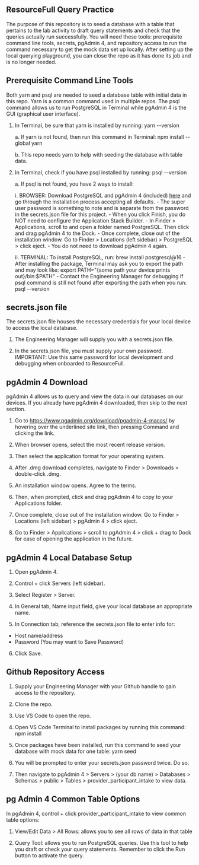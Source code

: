 ## ResourceFull Query Practice

The purpose of this repository is to seed a database with a table that pertains to the lab activity to draft query statements and check that the queries actually run successfully. You will need these tools: prerequisite command line tools, secrets, pgAdmin 4, and repository access to run the command necessary to get the mock data set up locally. After setting up the local querying playground, you can close the repo as it has done its job and is no longer needed.

## Prerequisite Command Line Tools
Both yarn and psql are needed to seed a database table with initial data in this repo. Yarn is a common command used in multiple repos. The psql command allows us to run PostgreSQL in Terminal while pgAdmin 4 is the GUI (graphical user interface).

1. In Terminal, be sure that yarn is installed by running: yarn --version

   a. If yarn is not found, then run this command in Terminal: npm install --global yarn

   b. This repo needs yarn to help with seeding the database with table data.

2. In Terminal, check if you have psql installed by running: psql --version

   a. If psql is not found, you have 2 ways to install:

      i. BROWSER: Download PostgreSQL and pgAdmin 4 (included) [here](https://www.enterprisedb.com/downloads/postgres-postgresql-downloads) and go through the installation process accepting all defaults.
         - The super user password is something to note and is separate from the password in the secrets.json file for this project.
         - When you click Finish, you do NOT need to configure the Application Stack Builder.
         - In Finder > Applications, scroll to and open a folder named PostgreSQL. Then click and drag pgAdmin 4 to the Dock.
         - Once complete, close out of the installation window. Go to Finder > Locations (left sidebar) > PostgreSQL > click eject.
         - You do not need to download pgAdmin 4 again.

      ii. TERMINAL: To install PostgreSQL, run: brew install postgresql@16
         - After installing the package, Terminal may ask you to export the path and may look like: export PATH="{some path your device prints out}/bin:$PATH"
         - Contact the Engineering Manager for debugging if psql command is still not found after exporting the path when you run: psql --version

## secrets.json file

The secrets.json file houses the necessary credentials for your local device to access the local database.

1. The Engineering Manager will supply you with a secrets.json file.

2. In the secrets.json file, you must supply your own password. IMPORTANT: Use this same password for local development and debugging when onboarded to ResourceFull.

## pgAdmin 4 Download

pgAdmin 4 allows us to query and view the data in our databases on our devices. If you already have pgAdmin 4 downloaded, then skip to the next section.

1. Go to https://www.pgadmin.org/download/pgadmin-4-macos/ by hovering over the underlined site link, then pressing Command and clicking the link.

2. When browser opens, select the most recent release version.

3. Then select the application format for your operating system.

4. After .dmg download completes, navigate to Finder > Downloads > double-click .dmg.

5. An installation window opens. Agree to the terms.

6. Then, when prompted, click and drag pgAdmin 4 to copy to your Applications folder.

7. Once complete, close out of the installation window. Go to Finder > Locations (left sidebar) > pgAdmin 4 > click eject.

8. Go to Finder > Applications > scroll to pgAdmin 4 > click + drag to Dock for ease of opening the application in the future.

## pgAdmin 4 Local Database Setup

1. Open pgAdmin 4.

2. Control + click Servers (left sidebar).

3. Select Register > Server.

4. In General tab, Name input field, give your local database an appropriate name.

5. In Connection tab, reference the secrets.json file to enter info for:

- Host name/address
- Password
  (You may want to Save Password)

6. Click Save.

## Github Repository Access

1. Supply your Engineering Manager with your Github handle to gain access to the repository.

2. Clone the repo.

3. Use VS Code to open the repo.

4. Open VS Code Terminal to install packages by running this command: npm install

5. Once packages have been installed, run this command to seed your database with mock data for one table: yarn seed

6. You will be prompted to enter your secrets.json password twice. Do so.

7. Then navigate to pgAdmin 4 > Servers > (your db name) > Databases > Schemas > public > Tables > provider_participant_intake to view data.

## pg Admin 4 Common Table Options

In pgAdmin 4, control + click provider_participant_intake to view common table options:

1. View/Edit Data > All Rows: allows you to see all rows of data in that table

2. Query Tool: allows you to run PostgreSQL queries. Use this tool to help you draft or check your query statements. Remember to click the Run button to activate the query.
